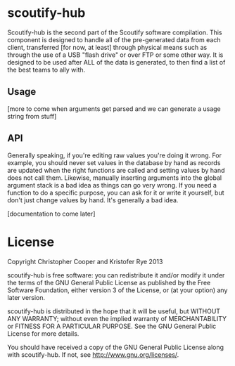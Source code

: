 scoutify-hub
===

Scoutify-hub is the second part of the Scoutify software compilation.
This component is designed to handle all of the pre-generated data from each client, transferred [for now, at least] through physical means such as through the use of a USB "flash drive" or over FTP or some other way.
It is designed to be used after ALL of the data is generated, to then find a list of the best teams to ally with.

Usage
---

[more to come when arguments get parsed and we can generate a usage string from stuff]

API
---

Generally speaking, if you're editing raw values you're doing it wrong.
For example, you should never set values in the database by hand as records are updated when the right functions are called and setting values by hand does not call them.
Likewise, manually inserting arguments into the global argument stack is a bad idea as things can go very wrong.
If you need a function to do a specific purpose, you can ask for it or write it yourself, but don't just change values by hand.
It's generally a bad idea.

[documentation to come later]

License
=======
Copyright Christopher Cooper and Kristofer Rye 2013

scoutify-hub is free software: you can redistribute it and/or modify
it under the terms of the GNU General Public License as published by
the Free Software Foundation, either version 3 of the License, or
(at your option) any later version.

scoutify-hub is distributed in the hope that it will be useful,
but WITHOUT ANY WARRANTY; without even the implied warranty of
MERCHANTABILITY or FITNESS FOR A PARTICULAR PURPOSE.  See the
GNU General Public License for more details.

You should have received a copy of the GNU General Public License
along with scoutify-hub.  If not, see <http://www.gnu.org/licenses/>.
